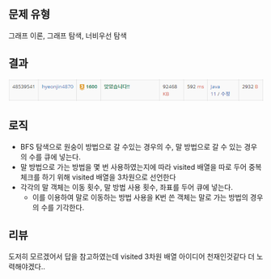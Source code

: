 ## 문제 유형
그래프 이론, 그래프 탐색, 너비우선 탐색
## 결과
![img.png](img.png)
## 로직
- BFS 탐색으로 원숭이 방법으로 갈 수있는 경우의 수, 말 방법으로 갈 수 있는 경우의 수를 큐에 넣는다.
- 말 방법으로 가는 방법을 몇 번 사용하였는지에 따라 visited 배열을 따로 두어 중복 체크를 하기 위해 visited 배열을 3차원으로 선언한다
- 각각의 말 객체는 이동 횟수, 말 방법 사용 횟수, 좌표를 두어 큐에 넣는다.
    - 이를 이용하여 말로 이동하는 방법 사용을 K번 쓴 객체는 말로 가는 방법의 경우의 수를 기각한다.
## 리뷰
도저히 모르겠어서 답을 참고하였는데 visited 3차원 배열 아이디어 천재인것같다
더 노력해야겠다..
